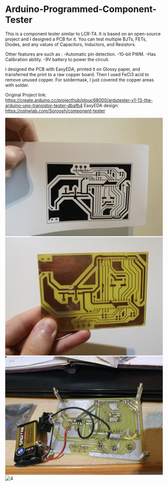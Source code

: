 # Arduino-Programmed-Component-Tester

This is a component tester similar to LCR-T4. It is based on an open-source project and I designed a PCB for it. You can test multiple BJTs, FETs, Diodes, and any values of Capacitors, Inductors, and Resistors.

Other features are such as :
  -Automatic pin detection.
  -10-bit PWM.
  -Has Calibration ability.
  -9V battery to power the circuit.

I designed the PCB with EasyEDA, printed it on Glossy paper, and transferred the print to a raw copper board. Then I used FeCl3 acid to remove unused copper. For soldermask, I just covered the copper areas with solder.

Original Project link: https://create.arduino.cc/projecthub/plouc68000/ardutester-v1-13-the-arduino-uno-transistor-tester-dbafb4
EasyEDA  design: https://oshwlab.com/Soroosh/component-tester

![1](https://github.com/soroushtou/Arduino-Programmed-Component-Tester/blob/main/images/1%20(3).jpg)
![2](https://github.com/soroushtou/Arduino-Programmed-Component-Tester/blob/main/images/1%20(4).jpg)
![3](https://github.com/soroushtou/Arduino-Programmed-Component-Tester/blob/main/images/1%20(1).jpg)
![4](https://github.com/soroushtou/Arduino-Programmed-Component-Tester/blob/main/images/1%20(5).jpg)
